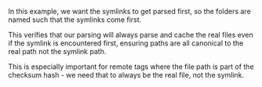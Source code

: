 In this example, we want the symlinks to get parsed first, so the folders are named such that the symlinks come first.

This verifies that our parsing will always parse and cache the real files even if the symlink is encountered first, ensuring paths are all canonical to the real path not the symlink path.

This is especially important for remote tags where the file path is part of the checksum hash - we need that to always be the real file, not the symlink.